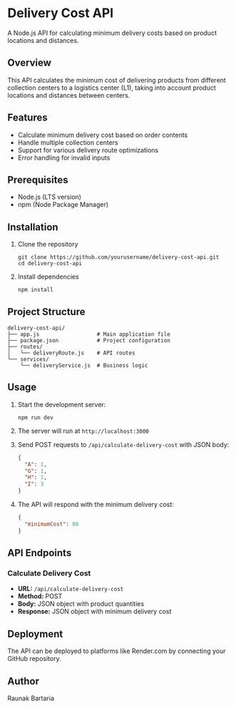 # Delivery Cost API

A Node.js API for calculating minimum delivery costs based on product locations and distances.

## Overview

This API calculates the minimum cost of delivering products from different collection centers to a logistics center (L1), taking into account product locations and distances between centers.

## Features

- Calculate minimum delivery cost based on order contents
- Handle multiple collection centers
- Support for various delivery route optimizations
- Error handling for invalid inputs

## Prerequisites

- Node.js (LTS version)
- npm (Node Package Manager)

## Installation

1. Clone the repository
   ```
   git clone https://github.com/yourusername/delivery-cost-api.git
   cd delivery-cost-api
   ```

2. Install dependencies
   ```
   npm install
   ```

## Project Structure

```
delivery-cost-api/
├── app.js                  # Main application file
├── package.json            # Project configuration
├── routes/
│   └── deliveryRoute.js    # API routes
└── services/
    └── deliveryService.js  # Business logic
```

## Usage

1. Start the development server:
   ```
   npm run dev
   ```

2. The server will run at `http://localhost:3000`

3. Send POST requests to `/api/calculate-delivery-cost` with JSON body:
   ```json
   {
     "A": 1,
     "G": 1,
     "H": 1,
     "I": 3
   }
   ```

4. The API will respond with the minimum delivery cost:
   ```json
   {
     "minimumCost": 86
   }
   ```

## API Endpoints

### Calculate Delivery Cost
- **URL:** `/api/calculate-delivery-cost`
- **Method:** POST
- **Body:** JSON object with product quantities
- **Response:** JSON object with minimum delivery cost

## Deployment

The API can be deployed to platforms like Render.com by connecting your GitHub repository.



## Author

Raunak Bartaria